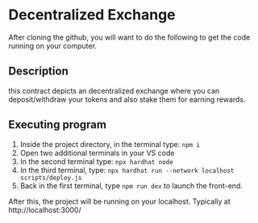 # Decentralized Exchange

After cloning the github, you will want to do the following to get the code running on your computer.

## Description

this contract depicts an decentralized exchange where you can deposit/withdraw your tokens and also stake them for earning rewards. 

## Executing program

1. Inside the project directory, in the terminal type: `npm i`
2. Open two additional terminals in your VS code
3. In the second terminal type: `npx hardhat node`
4. In the third terminal, type: `npx hardhat run --network localhost scripts/deploy.js`
5. Back in the first terminal, type `npm run dev` to launch the front-end.

After this, the project will be running on your localhost. 
Typically at http://localhost:3000/
